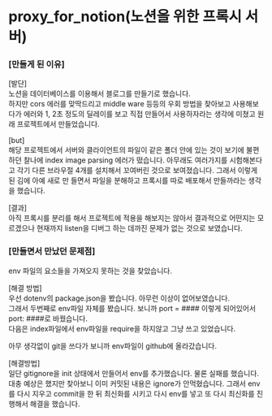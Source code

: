 # proxy_for_notion(노션을 위한 프록시 서버)  

### [만들게 된 이유]  
[발단]  
노션을 데이터베이스를 이용해서 블로그를 만들기로 했습니다.  
하지만 cors 에러를 맞딱드리고 middle ware 등등의 우회 방법을 찾아보고 사용해보다가 에러와 1, 2초 정도의 딜레이를 보고
직접 만들어서 사용하자라는 생각에 미쳤고 원래 프로젝트에서 만들었습니다.  
  
[but]  
해당 프로젝트에서 서버와 클라이언트의 파일이 같은 폴더 안에 있는 것이 보기에 불편하던 찰나에 index image parsing 에러가 떴습니다.
아무래도 여러가지를 시험해본다고 각기 다른 브라우절 4개를 설치해서 꼬여버린 것으로 보여졌습니다. 그래서 이렇게 된 김에 아예 새로 만
들면서 파일을 분해하고 프록시를 따로 배포해서 만들까라는 생각을 했습니다.  
  
[결과]  
아직 프록시를 분리를 해서 프로젝트에 적용을 해보지는 않아서 결과적으로 어떤지는 모르겠으나 현재까지 listen을 디버그 하는 데까진 문제가 없는 것으로 보였습니다.  
  
### [만들면서 만났던 문제점]  
  
env 파일의 요소들을 가져오지 못하는 것을 찾았습니다.  
  
[해결 방법]  
우선 dotenv의 package.json을 봤습니다. 아무런 이상이 없어보였습니다.  
그래서 두번째로 env파일 자체를 봤습니다. 보니까 port = #### 이렇게 되어있어서 port: ####로 바꿨습니다.  
다음은 index파일에서 env파일을 require을 하지않고 그냥 쓰고 있었습니다.  
  
아무 생각없이 git을 쓰다가 보니까 env파일이 github에 올라갔습니다.  
  
[해결방법]  
일단 gitignore을 init 상태에서 만들어서 env를 추가했습니다. 물론 실패를 했습니다. 대충 예상은 했지만 찾아보니 이미 커밋된 내용은 ignore가 안먹혔습니다. 그래서 env를 다시 지우고 commit을 한 뒤 최신화를 시키고 다시 env를 넣고 또 다시 최신화를 진행해서 해결을 했습니다.  

